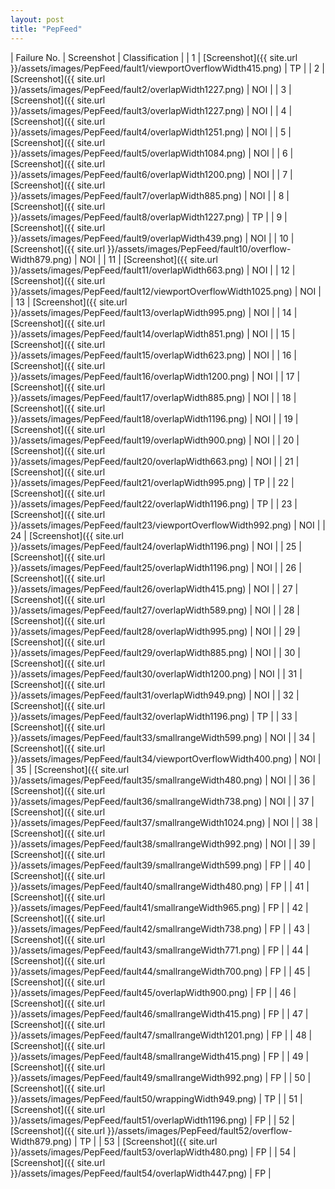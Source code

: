 ```yaml
---
layout: post
title: "PepFeed"
---
```

| Failure No. | Screenshot | Classification |
| 1 | [Screenshot]({{ site.url }}/assets/images/PepFeed/fault1/viewportOverflowWidth415.png) | TP |
| 2 | [Screenshot]({{ site.url }}/assets/images/PepFeed/fault2/overlapWidth1227.png) | NOI |
| 3 | [Screenshot]({{ site.url }}/assets/images/PepFeed/fault3/overlapWidth1227.png) | NOI |
| 4 | [Screenshot]({{ site.url }}/assets/images/PepFeed/fault4/overlapWidth1251.png) | NOI |
| 5 | [Screenshot]({{ site.url }}/assets/images/PepFeed/fault5/overlapWidth1084.png) | NOI |
| 6 | [Screenshot]({{ site.url }}/assets/images/PepFeed/fault6/overlapWidth1200.png) | NOI |
| 7 | [Screenshot]({{ site.url }}/assets/images/PepFeed/fault7/overlapWidth885.png) | NOI |
| 8 | [Screenshot]({{ site.url }}/assets/images/PepFeed/fault8/overlapWidth1227.png) | TP |
| 9 | [Screenshot]({{ site.url }}/assets/images/PepFeed/fault9/overlapWidth439.png) | NOI |
| 10 | [Screenshot]({{ site.url }}/assets/images/PepFeed/fault10/overflow-Width879.png) | NOI |
| 11 | [Screenshot]({{ site.url }}/assets/images/PepFeed/fault11/overlapWidth663.png) | NOI |
| 12 | [Screenshot]({{ site.url }}/assets/images/PepFeed/fault12/viewportOverflowWidth1025.png) | NOI |
| 13 | [Screenshot]({{ site.url }}/assets/images/PepFeed/fault13/overlapWidth995.png) | NOI |
| 14 | [Screenshot]({{ site.url }}/assets/images/PepFeed/fault14/overlapWidth851.png) | NOI |
| 15 | [Screenshot]({{ site.url }}/assets/images/PepFeed/fault15/overlapWidth623.png) | NOI |
| 16 | [Screenshot]({{ site.url }}/assets/images/PepFeed/fault16/overlapWidth1200.png) | NOI |
| 17 | [Screenshot]({{ site.url }}/assets/images/PepFeed/fault17/overlapWidth885.png) | NOI |
| 18 | [Screenshot]({{ site.url }}/assets/images/PepFeed/fault18/overlapWidth1196.png) | NOI |
| 19 | [Screenshot]({{ site.url }}/assets/images/PepFeed/fault19/overlapWidth900.png) | NOI |
| 20 | [Screenshot]({{ site.url }}/assets/images/PepFeed/fault20/overlapWidth663.png) | NOI |
| 21 | [Screenshot]({{ site.url }}/assets/images/PepFeed/fault21/overlapWidth995.png) | TP |
| 22 | [Screenshot]({{ site.url }}/assets/images/PepFeed/fault22/overlapWidth1196.png) | TP |
| 23 | [Screenshot]({{ site.url }}/assets/images/PepFeed/fault23/viewportOverflowWidth992.png) | NOI |
| 24 | [Screenshot]({{ site.url }}/assets/images/PepFeed/fault24/overlapWidth1196.png) | NOI |
| 25 | [Screenshot]({{ site.url }}/assets/images/PepFeed/fault25/overlapWidth1196.png) | NOI |
| 26 | [Screenshot]({{ site.url }}/assets/images/PepFeed/fault26/overlapWidth415.png) | NOI |
| 27 | [Screenshot]({{ site.url }}/assets/images/PepFeed/fault27/overlapWidth589.png) | NOI |
| 28 | [Screenshot]({{ site.url }}/assets/images/PepFeed/fault28/overlapWidth995.png) | NOI |
| 29 | [Screenshot]({{ site.url }}/assets/images/PepFeed/fault29/overlapWidth885.png) | NOI |
| 30 | [Screenshot]({{ site.url }}/assets/images/PepFeed/fault30/overlapWidth1200.png) | NOI |
| 31 | [Screenshot]({{ site.url }}/assets/images/PepFeed/fault31/overlapWidth949.png) | NOI |
| 32 | [Screenshot]({{ site.url }}/assets/images/PepFeed/fault32/overlapWidth1196.png) | TP |
| 33 | [Screenshot]({{ site.url }}/assets/images/PepFeed/fault33/smallrangeWidth599.png) | NOI |
| 34 | [Screenshot]({{ site.url }}/assets/images/PepFeed/fault34/viewportOverflowWidth400.png) | NOI |
| 35 | [Screenshot]({{ site.url }}/assets/images/PepFeed/fault35/smallrangeWidth480.png) | NOI |
| 36 | [Screenshot]({{ site.url }}/assets/images/PepFeed/fault36/smallrangeWidth738.png) | NOI |
| 37 | [Screenshot]({{ site.url }}/assets/images/PepFeed/fault37/smallrangeWidth1024.png) | NOI |
| 38 | [Screenshot]({{ site.url }}/assets/images/PepFeed/fault38/smallrangeWidth992.png) | NOI |
| 39 | [Screenshot]({{ site.url }}/assets/images/PepFeed/fault39/smallrangeWidth599.png) | FP |
| 40 | [Screenshot]({{ site.url }}/assets/images/PepFeed/fault40/smallrangeWidth480.png) | FP |
| 41 | [Screenshot]({{ site.url }}/assets/images/PepFeed/fault41/smallrangeWidth965.png) | FP |
| 42 | [Screenshot]({{ site.url }}/assets/images/PepFeed/fault42/smallrangeWidth738.png) | FP |
| 43 | [Screenshot]({{ site.url }}/assets/images/PepFeed/fault43/smallrangeWidth771.png) | FP |
| 44 | [Screenshot]({{ site.url }}/assets/images/PepFeed/fault44/smallrangeWidth700.png) | FP |
| 45 | [Screenshot]({{ site.url }}/assets/images/PepFeed/fault45/overlapWidth900.png) | FP |
| 46 | [Screenshot]({{ site.url }}/assets/images/PepFeed/fault46/smallrangeWidth415.png) | FP |
| 47 | [Screenshot]({{ site.url }}/assets/images/PepFeed/fault47/smallrangeWidth1201.png) | FP |
| 48 | [Screenshot]({{ site.url }}/assets/images/PepFeed/fault48/smallrangeWidth415.png) | FP |
| 49 | [Screenshot]({{ site.url }}/assets/images/PepFeed/fault49/smallrangeWidth992.png) | FP |
| 50 | [Screenshot]({{ site.url }}/assets/images/PepFeed/fault50/wrappingWidth949.png) | TP |
| 51 | [Screenshot]({{ site.url }}/assets/images/PepFeed/fault51/overlapWidth1196.png) | FP |
| 52 | [Screenshot]({{ site.url }}/assets/images/PepFeed/fault52/overflow-Width879.png) | TP |
| 53 | [Screenshot]({{ site.url }}/assets/images/PepFeed/fault53/overlapWidth480.png) | FP |
| 54 | [Screenshot]({{ site.url }}/assets/images/PepFeed/fault54/overlapWidth447.png) | FP |
